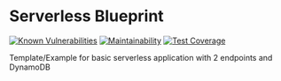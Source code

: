 # Serverless Blueprint

[![Known Vulnerabilities](https://snyk.io/test/github/miki79/sls-demo-private-api/badge.svg?targetFile=package.json)](https://snyk.io/test/github/miki79/sls-demo-private-api?targetFile=package.json)
[![Maintainability](https://api.codeclimate.com/v1/badges/029ab347dbb0132b4143/maintainability)](https://codeclimate.com/github/miki79/sls-demo-private-api/maintainability)
[![Test Coverage](https://api.codeclimate.com/v1/badges/029ab347dbb0132b4143/test_coverage)](https://codeclimate.com/github/miki79/sls-demo-private-api/test_coverage)

Template/Example for basic serverless application with 2 endpoints and DynamoDB
